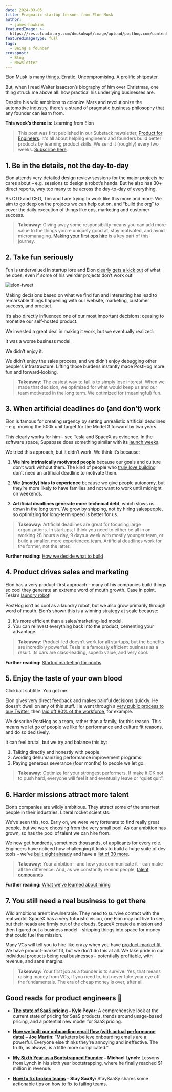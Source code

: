 ```yaml
---
date: 2024-03-05
title: Pragmatic startup lessons from Elon Musk
author:
  - james-hawkins
featuredImage: >-
  https://res.cloudinary.com/dmukukwp6/image/upload/posthog.com/contents/images/newsletter/beyond-10x-engineer/elon.jpg
featuredImageType: full
tags:
  - Being a founder
crosspost:
  - Blog
  - Newsletter
---
```


Elon Musk is many things. Erratic. Uncompromising. A prolific shitposter.

But, when I read Walter Isaacson’s biography of him over Christmas, one thing struck me above all: how practical his underlying businesses are.

Despite his wild ambitions to colonize Mars and revolutionize the automotive industry, there’s a strand of pragmatic business philosophy that any founder can learn from.

**This week’s theme is:** Learning from Elon

> This post was first published in our Substack newsletter, [Product for Engineers](https://newsletter.posthog.com/). It's all about helping engineers and founders build better products by learning product skills. We send it (roughly) every two weeks. [Subscribe here](https://newsletter.posthog.com/subscribe).

## 1. Be in the details, not the day-to-day
Elon attends very detailed design review sessions for the major projects he cares about – e.g. sessions to design a robot’s hands. But he also has 30+ direct reports, way too many to be across the day-to-day of everything.

As CTO and CEO, Tim and I are trying to work like this more and more. We aim to go deep on the projects we can help out on, and “build the org” to cover the daily execution of things like ops, marketing and customer success.

> **Takeaway:** Giving away some responsibility means you can add more value to the things you’re uniquely good at, stay motivated, and avoid micromanaging. [Making your first ops hire](/founders/first-ops-hire) is a key part of this journey.

## 2. Take fun seriously

Fun is undervalued in startup lore and Elon [clearly gets a kick out](https://www.youtube.com/watch?v=rWdavYiwh0I) of what he does, even if some of his weirder projects don’t work out!

![elon-tweet](https://res.cloudinary.com/dmukukwp6/image/upload/v1710055416/posthog.com/contents/images/newsletter/beyond-10x-engineer/elon-tweet.png)

Making decisions based on what we find fun and interesting has lead to remarkable things happening with our website, marketing, customer success, and product.

It’s also directly influenced one of our most important decisions: ceasing to monetize our self-hosted product.

We invested a great deal in making it work, but we eventually realized:

It was a worse business model.

We didn’t enjoy it.

We didn’t enjoy the sales process, and we didn’t enjoy debugging other people's infrastructure. Lifting those burdens instantly made PostHog more fun and forward-looking.

> **Takeaway:** The easiest way to fail is to simply lose interest. When we made that decision, we optimized for what would keep us and our team motivated in the long term. We optimized for (meaningful) fun.

## 3. When artificial deadlines do (and don’t) work

Elon is famous for creating urgency by setting unrealistic artificial deadlines – e.g. moving the 500k unit target for the Model 3 forward by two years.

This clearly works for him – see Tesla and SpaceX as evidence. In the software space, Supabase does something similar with its [launch weeks](https://supabase.com/blog/supabase-how-we-launch).

We tried this approach, but it didn’t work. We think it’s because:

1. **We hire intrinsically motivated people** because our goals and culture don’t work without them. The kind of people who [truly love building](https://newsletter.posthog.com/i/141291244/a-genuine-love-for-building) don’t need an artificial deadline to motivate them.

2. **We (mostly) bias to experience** because we give people autonomy, but they’re more likely to have families and not want to work until midnight on weekends.

3. **Artificial deadlines generate more technical debt**, which slows us down in the long term. We grow by shipping, not by hiring salespeople, so optimizing for long-term speed is better for us.

> **Takeaway:** Artificial deadlines are great for focusing large organizations. In startups, I think you need to either be all in on working 28 hours a day, 9 days a week with mostly younger team, or build a smaller, more experienced team. Artificial deadlines work for the former, not the latter.

**Further reading:** [How we decide what to build](https://newsletter.posthog.com/p/how-we-decide-what-to-build)

## 4. Product drives sales and marketing

Elon has a very product-first approach – many of his companies build things so cool they generate an extreme word of mouth growth. Case in point, Tesla’s [laundry robot](https://twitter.com/elonmusk/status/1746964887949934958)!

PostHog isn’t as cool as a laundry robot, but we also grow primarily through word of mouth. Elon’s shown this is a winning strategy at scale because:

1. It’s more efficient than a sales/marketing-led model.
2. You can reinvest everything back into the product, cementing your advantage.

> **Takeaway:** Product-led doesn’t work for all startups, but the benefits are incredibly powerful. Tesla is a famously efficient business as a result. Its cars are class-leading, superb value, and very cool.

**Further reading:** [Startup marketing for noobs](https://newsletter.posthog.com/p/startup-marketing-for-noobs-by-noobs)

## 5. Enjoy the taste of your own blood

Clickbait subtitle. You got me.

Elon gives very direct feedback and makes painful decisions quickly. He doesn’t dwell on any of this stuff. He went through a [very public process to buy Twitter](https://www.nbcnews.com/business/business-news/twitter-elon-musk-timeline-what-happened-so-far-rcna57532), then [laid off 80% of the workforce](https://www.cnn.com/2023/04/12/tech/elon-musk-bbc-interview-twitter-intl-hnk/index.html), for example.

We describe PostHog as a team, rather than a family, for this reason. This means we let go of people we like for performance and culture fit reasons, and do so decisively.

It can feel brutal, but we try and balance this by:

1. Talking directly and honestly with people.
2. Avoiding dehumanizing performance improvement programs.
3. Paying generous severance (four months) to people we let go.

> **Takeaway:** Optimize for your strongest performers. If make it OK not to push hard, everyone will feel it and eventually leave or “quiet quit”.

## 6. Harder missions attract more talent
Elon’s companies are wildly ambitious. They attract some of the smartest people in their industries. Literal rocket scientists.

We’ve seen this, too. Early on, we were very fortunate to find really great people, but we were choosing from the very small pool. As our ambition has grown, so has the pool of talent we can hire from.

We now get hundreds, sometimes thousands, of applicants for every role. Engineers have noticed how challenging it looks to build a huge suite of dev tools – we've [built eight already](https://posthog.com/) and have a [list of 30 more](https://newsletter.posthog.com/i/140404838/map-everything-your-users-want).

> **Takeaway:** Your ambition – and how you communicate it – can make all the difference. And, as we constantly remind people, [talent compounds](/handbook/values#6-talent-compounds).

**Further reading:** [What we’ve learned about hiring](https://newsletter.posthog.com/p/everything-weve-learned-about-hiring)

## 7. You still need a real business to get there

Wild ambitions aren’t invulnerable. They need to survive contact with the real world. SpaceX has a very futuristic vision, one Elon may not live to see, but their heads are firmly out of the clouds. SpaceX created a mission and then figured out a business model – shipping things into space for money – that could fuel the mission.

Many VCs will tell you to hire like crazy when you have [product-market fit](/founders/product-market-fit-game). We have product-market fit, but we don’t do this at all. We take pride in our individual products being real businesses – potentially profitable, with revenue, and sane margins.

> **Takeaway:** Your first job as a founder is to survive. Yes, that means raising money from VCs, if you need to, but never take your eye off the fundamentals. The era of cheap money is over, after all.

## Good reads for product engineers 📖

- **[The state of SaaS pricing](https://www.growthunhinged.com/p/the-state-of-usage-based-pricing) – Kyle Poyar:** A comprehensive look at the current state of pricing for SaaS products, trends around usage-based pricing, and a potential new model for SaaS pricing.

- **[How we built our onboarding email flow (with actual performance data)](/blog/how-we-built-email-onboarding) – Joe Martin**: ”Marketers believe onboarding emails are a powerful. Everyone else thinks they're annoying and ineffective. The truth, as always, is a little more complicated.”

- **[My Sixth Year as a Bootstrapped Founder](https://mtlynch.io/solo-developer-year-6/) – Michael Lynch:** Lessons from Lynch in his sixth year bootstrapping, where he finally reached $1 million in revenue.

- **[How to fix broken teams](https://blog.staysaasy.com/p/how-to-fix-broken-teams) – Stay SaaSy:** StaySaaSy shares some actionable tips on how to fix to failing teams.

<NewsletterForm />
